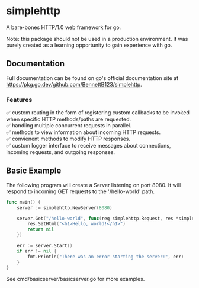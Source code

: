 # simplehttp
A bare-bones HTTP/1.0 web framework for go.

Note: this package should not be used in a production environment. It
was purely created as a learning opportunity to gain experience with go.

## Documentation
Full documentation can be found on go's official documentation site at
https://pkg.go.dev/github.com/BennettB123/simplehttp.

### Features
✅ custom routing in the form of registering custom callbacks to be invoked when specific HTTP methods/paths are requested. <br>
✅ handling multiple concurrent requests in parallel. <br>
✅ methods to view information about incoming HTTP requests. <br>
✅ convienent methods to modify HTTP responses. <br>
✅ custom logger interface to receive messages about connections, incoming requests, and outgoing responses. <br>

## Basic Example
The following program will create a Server listening on port 8080. It will respond to incoming GET requests
to the '/hello-world' path.

```go
func main() {
	server := simplehttp.NewServer(8080)

	server.Get("/hello-world", func(req simplehttp.Request, res *simplehttp.Response) error {
		res.SetHtml("<h1>Hello, world!</h1>")
		return nil
	})

	err := server.Start()
	if err != nil {
		fmt.Println("There was an error starting the server:", err)
	}
}
```

See cmd/basicserver/basicserver.go for more examples.